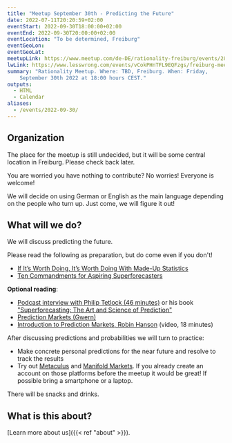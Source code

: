 ```yaml
---
title: "Meetup September 30th - Predicting the Future"
date: 2022-07-11T20:20:59+02:00
eventStart: 2022-09-30T18:00:00+02:00
eventEnd: 2022-09-30T20:00:00+02:00
eventLocation: "To be determined, Freiburg"
eventGeoLon: 
eventGeoLat: 
meetupLink: https://www.meetup.com/de-DE/rationality-freiburg/events/287145423/
lwLink: https://www.lesswrong.com/events/vCokPHnTFL9EQFzgs/freiburg-meetup-september-30th
summary: "Rationality Meetup. Where: TBD, Freiburg. When: Friday,
    September 30th 2022 at 18:00 hours CEST."
outputs:
  - HTML
  - Calendar
aliases:
  - /events/2022-09-30/
---
```


## Organization

The place for the meetup is still undecided, but it will be some central
location in Freiburg. Please check back later.

You are worried you have nothing to contribute? No worries! Everyone is
welcome!

We will decide on using German or English as the main language depending on the
people who turn up. Just come, we will figure it out!


## What will we do?

We will discuss predicting the future.

Please read the following as preparation, but do come even if you don't!

* [If It’s Worth Doing, It’s Worth Doing With Made-Up Statistics](https://slatestarcodex.com/2013/05/02/if-its-worth-doing-its-worth-doing-with-made-up-statistics/)
* [Ten Commandments for Aspiring Superforecasters](https://fs.blog/ten-commandments-for-superforecasters/)

**Optional reading**:

* [Podcast interview with Philip Tetlock (46 minutes)](https://fs.blog/knowledge-project-podcast/philip-tetlock/)
  or his book ["Superforecasting: The Art and Science of Prediction"](https://www.amazon.de/Superforecasting-Science-Prediction-Philip-Tetlock/dp/1847947158/)
* [Prediction Markets (Gwern)](https://www.gwern.net/Prediction-markets)
* [Introduction to Prediction Markets, Robin Hanson](https://www.youtube.com/watch?v=4yZKGbq1YmA) (video, 18 minutes)

After discussing predictions and probabilities we will turn to practice:

* Make concrete personal predictions for the near future and resolve to track the results
* Try out [Metaculus](https://www.metaculus.com/) and [Manifold
  Markets](https://manifold.markets/). If you already create an account on
  those platforms before the meetup it would be great! If possible bring a
  smartphone or a laptop.

There will be snacks and drinks.


## What is this about?

[Learn more about us]({{< ref "about" >}}).
